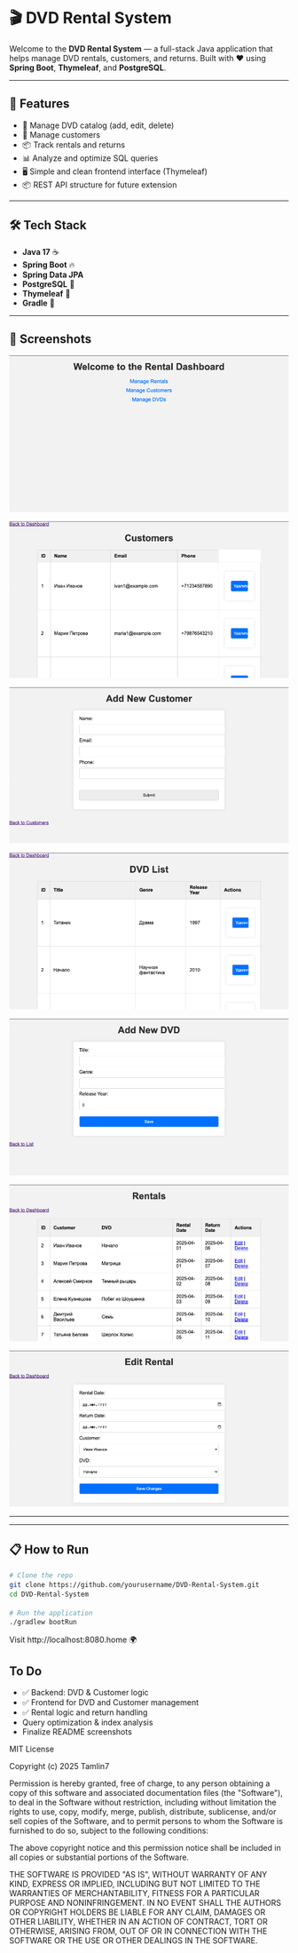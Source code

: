 # 🎬 DVD Rental System

Welcome to the **DVD Rental System** — a full-stack Java application that helps manage DVD rentals, customers, and returns. Built with ❤️ using **Spring Boot**, **Thymeleaf**, and **PostgreSQL**.

---

## 🚀 Features

- 📁 Manage DVD catalog (add, edit, delete)
- 👥 Manage customers
- 📦 Track rentals and returns
- 📊 Analyze and optimize SQL queries
- 🖥️ Simple and clean frontend interface (Thymeleaf)
- 📦 REST API structure for future extension

---

## 🛠️ Tech Stack

- **Java 17** ☕
- **Spring Boot** 🔥
- **Spring Data JPA**
- **PostgreSQL** 🐘
- **Thymeleaf** 🧩
- **Gradle** 🧱

---

## 📸 Screenshots

![Screenshot](src/main/resources/images/homepages.png)

![Screenshot](src/main/resources/images/Customers.png)

![Screenshot](src/main/resources/images/AddCustomers.png)

![Screenshot](src/main/resources/images/DVDlist.png)

![Screenshot](src/main/resources/images/AddDVD.png)

![Screenshot](src/main/resources/images/rentals.png)

![Screenshot](src/main/resources/images/editrental.png)


---


---

## 📋 How to Run

```bash
# Clone the repo
git clone https://github.com/yourusername/DVD-Rental-System.git
cd DVD-Rental-System

# Run the application
./gradlew bootRun
```
Visit http://localhost:8080.home 🌍



##  To Do

- ✅ Backend: DVD & Customer logic
- ✅ Frontend for DVD and Customer management
- ✅ Rental logic and return handling
-   Query optimization & index analysis
-   Finalize README screenshots

MIT License

Copyright (c) 2025 Tamlin7

Permission is hereby granted, free of charge, to any person obtaining a copy
of this software and associated documentation files (the "Software"), to deal
in the Software without restriction, including without limitation the rights
to use, copy, modify, merge, publish, distribute, sublicense, and/or sell
copies of the Software, and to permit persons to whom the Software is
furnished to do so, subject to the following conditions:

The above copyright notice and this permission notice shall be included in
all copies or substantial portions of the Software.

THE SOFTWARE IS PROVIDED "AS IS", WITHOUT WARRANTY OF ANY KIND, EXPRESS OR
IMPLIED, INCLUDING BUT NOT LIMITED TO THE WARRANTIES OF MERCHANTABILITY,
FITNESS FOR A PARTICULAR PURPOSE AND NONINFRINGEMENT. IN NO EVENT SHALL THE
AUTHORS OR COPYRIGHT HOLDERS BE LIABLE FOR ANY CLAIM, DAMAGES OR OTHER
LIABILITY, WHETHER IN AN ACTION OF CONTRACT, TORT OR OTHERWISE, ARISING FROM,
OUT OF OR IN CONNECTION WITH THE SOFTWARE OR THE USE OR OTHER DEALINGS IN
THE SOFTWARE.
